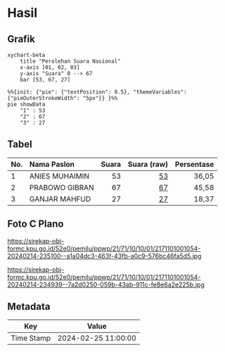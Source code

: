 # Hasil

## Grafik

```mermaid
xychart-beta
    title "Perolehan Suara Nasional"
    x-axis [01, 02, 03]
    y-axis "Suara" 0 --> 67
    bar [53, 67, 27]
```

```mermaid
%%{init: {"pie": {"textPosition": 0.5}, "themeVariables": {"pieOuterStrokeWidth": "5px"}} }%%
pie showData
    "1" : 53
    "2" : 67
    "3" : 27
```

## Tabel

| No. | Nama Paslon    | Suara | Suara (raw) | Persentase |
|:--- |:-------------- | -----:| -----------:| ----------:|
| 1   | ANIES MUHAIMIN | 53    | [53][p-1]   | 36,05      |
| 2   | PRABOWO GIBRAN | 67    | [67][p-2]   | 45,58      |
| 3   | GANJAR MAHFUD  | 27    | [27][p-3]   | 18,37      |


[p-1]: https://github.com/gigit-pemilu/pemilu-2024/blob/main/pilpres/hitung-suara/sub/21-kepulauan-riau/sub/71-kota-batam/sub/10-batam-kota/sub/1001-baloi-permai/sub/054-tps/sub/paslon-1.txt
[p-2]: https://github.com/gigit-pemilu/pemilu-2024/blob/main/pilpres/hitung-suara/sub/21-kepulauan-riau/sub/71-kota-batam/sub/10-batam-kota/sub/1001-baloi-permai/sub/054-tps/sub/paslon-2.txt
[p-3]: https://github.com/gigit-pemilu/pemilu-2024/blob/main/pilpres/hitung-suara/sub/21-kepulauan-riau/sub/71-kota-batam/sub/10-batam-kota/sub/1001-baloi-permai/sub/054-tps/sub/paslon-3.txt

## Foto C Plano

https://sirekap-obj-formc.kpu.go.id/52e0/pemilu/ppwp/21/71/10/10/01/2171101001054-20240214-235100--a1a04dc3-463f-43fb-a0c9-576bc46fa5d5.jpg

https://sirekap-obj-formc.kpu.go.id/52e0/pemilu/ppwp/21/71/10/10/01/2171101001054-20240214-234939--7a2d0250-059b-43ab-911c-fe8e6a2e225b.jpg


## Metadata

| Key        | Value               |
| ---------- | ------------------- |
| Time Stamp | 2024-02-25 11:00:00 |



